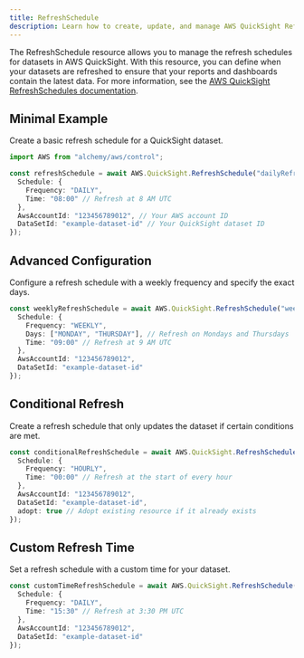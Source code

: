 ```yaml
---
title: RefreshSchedule
description: Learn how to create, update, and manage AWS QuickSight RefreshSchedules using Alchemy Cloud Control.
---
```


The RefreshSchedule resource allows you to manage the refresh schedules for datasets in AWS QuickSight. With this resource, you can define when your datasets are refreshed to ensure that your reports and dashboards contain the latest data. For more information, see the [AWS QuickSight RefreshSchedules documentation](https://docs.aws.amazon.com/quicksight/latest/userguide/).

## Minimal Example

Create a basic refresh schedule for a QuickSight dataset.

```ts
import AWS from "alchemy/aws/control";

const refreshSchedule = await AWS.QuickSight.RefreshSchedule("dailyRefresh", {
  Schedule: {
    Frequency: "DAILY",
    Time: "08:00" // Refresh at 8 AM UTC
  },
  AwsAccountId: "123456789012", // Your AWS account ID
  DataSetId: "example-dataset-id" // Your QuickSight dataset ID
});
```

## Advanced Configuration

Configure a refresh schedule with a weekly frequency and specify the exact days.

```ts
const weeklyRefreshSchedule = await AWS.QuickSight.RefreshSchedule("weeklyRefresh", {
  Schedule: {
    Frequency: "WEEKLY",
    Days: ["MONDAY", "THURSDAY"], // Refresh on Mondays and Thursdays
    Time: "09:00" // Refresh at 9 AM UTC
  },
  AwsAccountId: "123456789012",
  DataSetId: "example-dataset-id"
});
```

## Conditional Refresh

Create a refresh schedule that only updates the dataset if certain conditions are met.

```ts
const conditionalRefreshSchedule = await AWS.QuickSight.RefreshSchedule("conditionalRefresh", {
  Schedule: {
    Frequency: "HOURLY",
    Time: "00:00" // Refresh at the start of every hour
  },
  AwsAccountId: "123456789012",
  DataSetId: "example-dataset-id",
  adopt: true // Adopt existing resource if it already exists
});
```

## Custom Refresh Time

Set a refresh schedule with a custom time for your dataset.

```ts
const customTimeRefreshSchedule = await AWS.QuickSight.RefreshSchedule("customTimeRefresh", {
  Schedule: {
    Frequency: "DAILY",
    Time: "15:30" // Refresh at 3:30 PM UTC
  },
  AwsAccountId: "123456789012",
  DataSetId: "example-dataset-id"
});
```